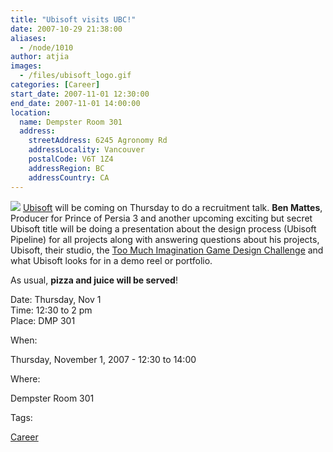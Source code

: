 ```yaml
---
title: "Ubisoft visits UBC!"
date: 2007-10-29 21:38:00
aliases:
  - /node/1010
author: atjia
images:
  - /files/ubisoft_logo.gif
categories: [Career]
start_date: 2007-11-01 12:30:00
end_date: 2007-11-01 14:00:00
location:
  name: Dempster Room 301
  address:
    streetAddress: 6245 Agronomy Rd
    addressLocality: Vancouver
    postalCode: V6T 1Z4
    addressRegion: BC
    addressCountry: CA
---
```


![](/files/ubisoft_logo.gif) [Ubisoft](https://www.ubi.com/ENCA/default.aspx) will be coming on Thursday to do a recruitment talk. **Ben Mattes**, Producer for Prince of Persia 3 and another upcoming exciting but secret Ubisoft title will be doing a presentation about the design process (Ubisoft Pipeline) for all projects along with answering questions about his projects, Ubisoft, their studio, the [Too Much Imagination Game Design Challenge](http://www.toomuchimagination.ca/) and what Ubisoft looks for in a demo reel or portfolio.

As usual, **pizza and juice will be served**!

Date: Thursday, Nov 1 \
Time: 12:30 to 2 pm \
Place: DMP 301

When: 

Thursday, November 1, 2007 - 12:30 to 14:00

Where: 

Dempster Room 301

Tags: 

[Career](/career)

